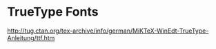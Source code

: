 # TrueType Fonts

http://tug.ctan.org/tex-archive/info/german/MiKTeX-WinEdt-TrueType-Anleitung/ttf.htm
